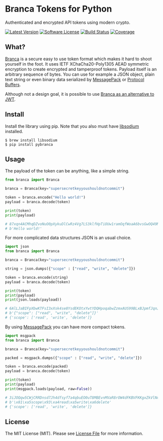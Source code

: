 #  Branca Tokens for Python

Authenticated and encrypted API tokens using modern crypto.


[![Latest Version](https://img.shields.io/pypi/v/pybranca.svg?style=flat-square)](https://pypi.org/project/pybranca/)
[![Software License](https://img.shields.io/badge/license-MIT-brightgreen.svg?style=flat-square)](LICENSE.md)
[![Build Status](https://img.shields.io/travis/tuupola/branca-python/master.svg?style=flat-square)](https://travis-ci.org/tuupola/branca-python)
[![Coverage](https://img.shields.io/codecov/c/github/tuupola/branca-python.svg?style=flat-square)](https://codecov.io/github/tuupola/branca-python)

## What?

[Branca](https://branca.io/) is a secure easy to use token format which makes it hard to shoot yourself in the foot. It uses IETF XChaCha20-Poly1305 AEAD symmetric encryption to create encrypted and tamperproof tokens. Payload itself is an arbitrary sequence of bytes. You can use for example a JSON object, plain text string or even binary data serialized by [MessagePack](http://msgpack.org/) or [Protocol Buffers](https://developers.google.com/protocol-buffers/).

Although not a design goal, it is possible to use [Branca as an alternative to JWT](https://appelsiini.net/2017/branca-alternative-to-jwt/).

## Install

Install the library using pip. Note that you also must have [libsodium](https://download.libsodium.org/doc/) installed.

```
$ brew install libsodium
$ pip install pybranca
```

## Usage

The payload of the token can be anything, like a simple string.

```python
from branca import Branca

branca = Branca(key="supersecretkeyyoushouldnotcommit")

token = branca.encode("Hello world!")
payload = branca.decode(token)

print(token)
print(payload)

# 87xqn4ACMhqDZvoNuO0pXykuDlCwRz4Vg7LS3klfHpTiOUw1ramOqfWoaA6bvsGwOQ49MDFOERU0T
# b'Hello world!'
```

For more complicated data structures JSON is an usual choice.

```python
import json
from branca import Branca

branca = Branca(key="supersecretkeyyoushouldnotcommit")

string = json.dumps({"scope" : ["read", "write", "delete"]})

token = branca.encode(string)
payload = branca.decode(token)

print(token)
print(payload)
print(json.loads(payload))

# 6AlLJaBIFpXbwKTFsI3xXsk4se8YsdEKOtxYwtYDQHpoqabwZzmxAUS99BLxBJpmfJqnJ9VvzJYO1FXfsX78d0YsvTe43opYbUPgUao0EGV5qBli
# b'{"scope": ["read", "write", "delete"]}'
# {'scope': ['read', 'write', 'delete']}
```

By using [MessagePack](https://msgpack.org/) you can have more compact tokens.

```python
import msgpack
from branca import Branca

branca = Branca(key="supersecretkeyyoushouldnotcommit")

packed = msgpack.dumps({"scope" : ["read", "write", "delete"]})

token = branca.encode(packed)
payload = branca.decode(token)

print(token)
print(payload)
print(msgpack.loads(payload, raw=False))

# 3iJOQqw5CWjCRRDnsd7Jh4dfsyf7a4qbuEO0uT8MBEvnMVaR8rOW4dFKBVFKKgxZkVlNchGJSIgPdHtHIM4rF4mZYsriTE37
# b'\x81\xa5scope\x93\xa4read\xa5write\xa6delete'
# {'scope': ['read', 'write', 'delete']}
```

## License

The MIT License (MIT). Please see [License File](LICENSE.txt) for more information.